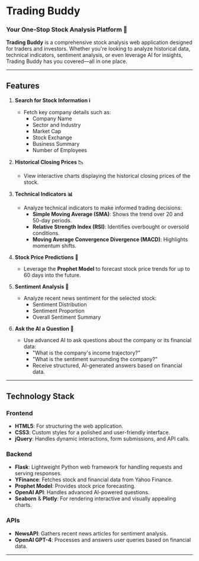 # **Trading Buddy**

### Your One-Stop Stock Analysis Platform 🚀

**Trading Buddy** is a comprehensive stock analysis web application designed for traders and investors. Whether you're looking to analyze historical data, technical indicators, sentiment analysis, or even leverage AI for insights, Trading Buddy has you covered—all in one place.

---

## **Features**

1. **Search for Stock Information ℹ️**
   - Fetch key company details such as:
     - Company Name
     - Sector and Industry
     - Market Cap
     - Stock Exchange
     - Business Summary
     - Number of Employees

2. **Historical Closing Prices 📉**
   - View interactive charts displaying the historical closing prices of the stock.

3. **Technical Indicators 📊**
   - Analyze technical indicators to make informed trading decisions:
     - **Simple Moving Average (SMA)**: Shows the trend over 20 and 50-day periods.
     - **Relative Strength Index (RSI)**: Identifies overbought or oversold conditions.
     - **Moving Average Convergence Divergence (MACD)**: Highlights momentum shifts.

4. **Stock Price Predictions 🔮**
   - Leverage the **Prophet Model** to forecast stock price trends for up to 60 days into the future.

5. **Sentiment Analysis 🚦**
   - Analyze recent news sentiment for the selected stock:
     - Sentiment Distribution
     - Sentiment Proportion
     - Overall Sentiment Summary

6. **Ask the AI a Question 🤔**
   - Use advanced AI to ask questions about the company or its financial data:
     - "What is the company's income trajectory?"
     - "What is the sentiment surrounding the company?"
     - Receive structured, AI-generated answers based on financial data.

---

## **Technology Stack**

### **Frontend**
- **HTML5**: For structuring the web application.
- **CSS3**: Custom styles for a polished and user-friendly interface.
- **jQuery**: Handles dynamic interactions, form submissions, and API calls.

### **Backend**
- **Flask**: Lightweight Python web framework for handling requests and serving responses.
- **YFinance**: Fetches stock and financial data from Yahoo Finance.
- **Prophet Model**: Provides stock price forecasting.
- **OpenAI API**: Handles advanced AI-powered questions.
- **Seaborn** & **Plotly**: For rendering interactive and visually appealing charts.

### **APIs**
- **NewsAPI**: Gathers recent news articles for sentiment analysis.
- **OpenAI GPT-4**: Processes and answers user queries based on financial data.

---
